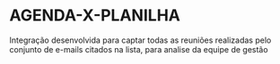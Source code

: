 # AGENDA-X-PLANILHA
Integração desenvolvida para captar todas as reuniões realizadas pelo conjunto de e-mails citados na lista, para analise da equipe de gestão
